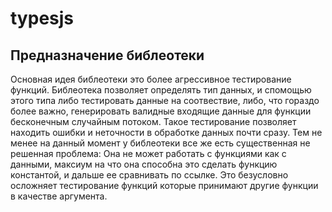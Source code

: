 # typesjs
## Предназначение библеотеки
Основная идея библеотеки это более агрессивное тестирование функций.
Библеотека позволяет определять тип данных, и спомощью этого типа либо тестировать данные на соотвествие,
 либо, что гораздо более важно, генерировать валидные входящие данные для функции бесконечным случайным потоком.
Такое тестирование позволяет находить ошибки и неточности в обработке данных почти сразу.
Тем не менее на данный момент у библеотеки все же есть существенная не решенная проблема:
Она не может работать с функциями как с данными,
 максиум на что она способна это сделать функцию константой, и дальше ее сравнивать по ссылке.
 Это безусловно осложняет тестирование функций которые принимают другие функции в качестве аргумента.
